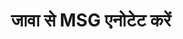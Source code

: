 ---
############################# Static ############################
layout: "auto-gen-annotation"

############################# Head ############################
head_title: "जावा MSG एनोटेशन एपीआई सी# में एनोटेट"
head_description: "जावा एपीआई MSG, छवियों, चित्रों और दस्तावेज़ फ़ाइल स्वरूपों से लोकप्रिय एनोटेशन प्रकार बनाने और एनोटेट करने के लिए।"

############################# Header ############################
title: "जावा से MSG एनोटेट करें"
description: ""
bg_image: "https://cms.admin.containerize.com/templates/aspose/App_Themes/V3/images/bg/header1.png"
bg_overlay: false
button:
    enable: true
    icon: "fas fa-arrow-down"
    label: "नि: शुल्क परीक्षण डाउनलोड करें"
    link: "https://downloads.groupdocs.com/annotation/java"

############################# About ############################
about:
    enable: true
    title: "जावा एपीआई के लिए GroupDocs.Annotation के बारे में"
    content: |
        जावा एपीआई के लिए GroupDocs.Annotation एक लाइब्रेरी है जो आपको मैक, विंडोज या उबंटू पर पीडीएफ, वर्ड और अन्य दस्तावेजों में एनोटेशन जोड़ने की अनुमति देती है। [GroupDocs.Annotation for Java](/annotation/java) छवियों और विभिन्न अन्य दस्तावेज़ों से एनोटेशन बनाने, जोड़ने, संपादित करने, हटाने, निकालने और निर्यात करने के लिए व्यापक समर्थन के साथ एनोटेशन प्रबंधित करने के लिए एक मूल जावा एपीआई है। समर्थित दस्तावेज़ प्रारूपों की पूरी सूची आप इस [पेज](https://docs.groupdocs.com/annotation/java/supported-document-formats/) पर देख सकते हैं।
        यह लाइब्रेरी आपको न केवल MSG दस्तावेज़ के साथ बल्कि कई अन्य प्रकार के दस्तावेज़ों जैसे वर्ड, एक्सेल, पॉवरपॉइंट, आउटलुक ईमेल, विसिओ, एडोब, ओपनडॉक्यूमेंट, ओपनऑफिस, फ़ोटोशॉप, ऑटोकैड और कई अन्य के साथ भी काम करने की अनुमति देती है।
        जावा एपीआई के लिए GroupDocs.Annotation आपको नए नोट्स बनाने और जोड़ने, एनोटेशन संपादित करने, टिप्पणियाँ निकालने, एनोटेशन और उन्हें दस्तावेज़ों से हटाने की अनुमति देता है। लाइब्रेरी 13 अलग-अलग एनोटेशन प्रकारों का समर्थन करती है, जिनमें टेक्स्ट, पॉलीलाइन, एरिया, अंडरलाइन, पॉइंट, वॉटरमार्क, एरो, एलिप्स, टेक्स्ट रिप्लेसमेंट, डिस्टेंस, टेक्स्ट फील्ड, पीडीएफ में रिसोर्स रिडक्शन, HTML, माइक्रोसॉफ्ट वर्ड दस्तावेज़, स्प्रेडशीट, आरेख, प्रस्तुतियाँ शामिल हैं। चित्र, छवियाँ और कई अन्य फ़ाइल स्वरूप।
        उदाहरण (कृपया नीचे देखें) MSG दस्तावेज़ के साथ काम करना दर्शाता है, इस उदाहरण में आप GroupDocs के साथ काम करने के मुख्य चरण देख सकते हैं। एनोटेशन: एक लाइसेंस सेटअप करें, एक दस्तावेज़ खोलें जिसके साथ आप काम करना चाहते हैं, एक दस्तावेज़ बनाना एनोटेशन, अपनी आवश्यकताओं के अनुसार एनोटेशन गुणों को सेट करने के लिए डेटा ऑब्जेक्ट जोड़ना और परिणाम को आवश्यक स्थान पर सहेजना। इसके अलावा आप हमारे github [पेज](https://github.com/groupdocs-annotation/GroupDocs.Annotation-for-Java), या हमारे उत्पाद [दस्तावेज़ीकरण](https:) पर समर्थित सुविधाओं पर अधिक विस्तृत नज़र डाल सकते हैं। //docs.groupdocs.com/annotation/java/getting-started/).

############################# Steps ############################
howTo_Add:
steps_Add:
    enable: true
    title_left: "जावा में MSG में एनोटेशन जोड़ने के चरण"
    content_left: |
        [GroupDocs.Annotation](/annotation/java/) कुछ आसान चरणों को लागू करके जावा डेवलपर्स के लिए किसी भी जावा-आधारित एप्लिकेशन के भीतर MSG फ़ाइलों में विभिन्न एनोटेशन प्रकार जोड़ना आसान हो जाता है।
        *   टिप्पणी और दिनांक के साथ उत्तर ऑब्जेक्ट बनाएं।
        *   एरियाएनोटेशन ऑब्जेक्ट बनाएं, एरिया विकल्प सेट करें और उत्तर जोड़ें।
        *   एनोटेटर ऑब्जेक्ट बनाएं और क्षेत्र एनोटेशन जोड़ें।
        *   आउटपुट फ़ाइल सहेजें.
    title_right: "सिस्टम आवश्यकताएं"
    content_right: |
        जावा एपीआई के लिए GroupDocs.Annotation सभी प्रमुख प्लेटफार्मों और ऑपरेटिंग सिस्टम पर समर्थित है। नीचे दिए गए कोड को निष्पादित करने से पहले, कृपया सुनिश्चित करें कि आपके सिस्टम पर निम्नलिखित आवश्यकताएँ स्थापित हैं।
        *   ऑपरेटिंग सिस्टम: माइक्रोसॉफ्ट विंडोज, लिनक्स, मैकओएस
        *   विकास पर्यावरण: नेटबीन्स, इंटेलीज आईडीईए, एक्लिप्स आदि
        *   जावा रनटाइम पर्यावरण: जावा 7 (1.7) और ऊपर
        *   जावा के लिए GroupDocs.Annotation का नवीनतम संस्करण [GroupDocs Artifact Repository](https://repository.groupdocs.com/webapp/#/artifacts/browse/tree/general/repo/com/groupdocs/groupdocs-annotation) से प्राप्त करें।

############################# Preview ############################
preview_Add:
    enable: true
    title: एनोटेशन पूर्वावलोकन और कोड नमूना
    content: |
        ![Annotation preview image](https://docs.groupdocs.com/annotation/java/images/add-area-annotation.png)
    code: |
        ```java
        // Create an instance of Reply class and add comments
        Reply firstReply = new Reply();
        firstReply.setComment("First comment");
        firstReply.setRepliedOn(Calendar.getInstance().getTime());
        
        Reply secondReply = new Reply();
        secondReply.setComment("Second comment");
        secondReply.setRepliedOn(Calendar.getInstance().getTime());
        
        List<Reply> replies = new ArrayList<Reply>();
        replies.add(firstReply);
        replies.add(secondReply);
        
        // Create an instance of AreaAnnotation class and set options
        AreaAnnotation area = new AreaAnnotation();
        area.setBackgroundColor(65535);
        area.setBox(new Rectangle(100, 100, 100, 100));
        area.setCreatedOn(Calendar.getInstance().getTime());
        area.setMessage("This is area annotation");
        area.setOpacity(0.7);
        area.setPageNumber(0);
        area.setPenColor(65535);
        area.setPenStyle(PenStyle.Dot);
        area.setPenWidth((byte) 3);
        area.setReplies(replies);
        
        // Create an instance of Annotator class
        Annotator annotator = new Annotator("input.bmp");
        
        // Add annotation
        annotator.add(area);
        
        // Save to file
        annotator.save("output.bmp");
        annotator.dispose();
        ```

############################# Steps ############################
howTo_Remove:
steps_Remove:
    enable: true
    title_left: "जावा में MSG से एनोटेशन हटाने के चरण"
    content_left: |
        [GroupDocs.Annotation](/annotation/java/) कुछ आसान चरणों को लागू करके जावा डेवलपर्स के लिए किसी भी जावा-आधारित एप्लिकेशन के भीतर MSG फ़ाइलों से एनोटेशन विवरण निकालना आसान हो जाता है।
        *   टिप्पणी और दिनांक के साथ उत्तर ऑब्जेक्ट बनाएं।
        *   SaveOptions ऑब्जेक्ट को इंस्टेंट करें और AnnotationTypes = AnnotationType.None सेट करें।
        *   परिणामी दस्तावेज़ पथ या स्ट्रीम और SaveOptions ऑब्जेक्ट के साथ सेव विधि को कॉल करें।

############################# Preview ############################
preview_Remove:
    enable: true
    code: |
        ```java
        // Create an instance of Annotator class 
        Annotator annotator = new Annotator("C://input.bmp");

        // Remove annotation by set type None 
        SaveOptions saveOptions = new SaveOptions();
        saveOptions.setAnnotationTypes(AnnotationType.None);

        // Save annotation to output file
        annotator.save("C://output.bmp", saveOptions);
        annotator.dispose();
        ```

############################# Steps ############################
howTo_Edit:
steps_Edit:
    enable: true
    title_left: "जावा में MSG से एनोटेशन संपादित करने के चरण"
    content_left: |
        [GroupDocs.Annotation](/annotation/java/) कुछ आसान चरणों को लागू करके जावा डेवलपर्स के लिए किसी भी जावा-आधारित एप्लिकेशन के भीतर MSG फ़ाइलों से विभिन्न एनोटेशन गुणों को अपडेट करना आसान हो जाता है।
        *   इनपुट दस्तावेज़ पथ या स्ट्रीम के साथ तत्काल एनोटेटर ऑब्जेक्ट को आयातएनोटेशन = सत्य के साथ तत्काल लोडऑप्शंस के साथ स्ट्रीम करें।
        *   कुछ एनोटेशनबेस कार्यान्वयन बनाएं और मौजूदा एनोटेशन की आईडी सेट करें (यदि उस आईडी के साथ एनोटेशन नहीं मिला, तो कुछ भी नहीं बदला जाएगा) या एनोटेशन की पथ सूची (सभी मौजूदा एनोटेशन हटा दिए जाएंगे)।
        *   पारित एनोटेशन के साथ एनोटेटर ऑब्जेक्ट की कॉल अपडेट विधि।
        *   परिणामी दस्तावेज़ पथ या स्ट्रीम और SaveOptions ऑब्जेक्ट के साथ सेव विधि को कॉल करें।

############################# Preview ############################
preview_Edit:
    enable: true
    code: |
        ```java
        String outputPath = "UpdateAnnotation.bmp";

        // Create an instance of Annotator class
        Annotator annotator = new Annotator("input.bmp");
        
        // Create an instance of Reply class for first example and add comments
        Reply reply1 = new Reply();
        reply1.setComment("Original first comment");
        reply1.setRepliedOn(Calendar.getInstance().getTime());
        
        Reply reply2 = new Reply();
        reply2.setComment("Original second comment");
        reply2.setRepliedOn(Calendar.getInstance().getTime());
        
        java.util.List replies = new ArrayList();
        replies.add(reply1);
        replies.add(reply2);
        
        // Create an instance of AreaAnnotation class and set options
        AreaAnnotation original = new AreaAnnotation();
        original.setId(1);
        original.setBackgroundColor(65535);
        original.setBox(new Rectangle(100, 100, 100, 100));
        original.setCreatedOn(Calendar.getInstance().getTime());
        original.setMessage("This is original annotation");
        original.setReplies(replies);
        
        // Add original annotation
        annotator.add(original);
        annotator.save(outputPath);
        annotator.dispose();
        
        LoadOptions loadOptions = new LoadOptions();
        
        // Open annotated document
        Annotator annotator1 = new Annotator(outputPath, loadOptions);
        
        // Create an instance of Reply class for update first example
        Reply reply3 = new Reply();
        reply3.setComment("Updated first comment");
        reply3.setRepliedOn(Calendar.getInstance().getTime());
        
        Reply reply4 = new Reply();
        reply4.setComment("Updated second comment");
        reply4.setRepliedOn(Calendar.getInstance().getTime());
        
        java.util.List replies1 = new ArrayList();
        replies1.add(reply3);
        replies1.add(reply4);

        // Suggest we want change some properties of existed annotation
        AreaAnnotation updated = new AreaAnnotation();
        updated.setId(1);
        updated.setBackgroundColor(255);
        updated.setBox(new Rectangle(0, 0, 50, 200));
        updated.setCreatedOn(Calendar.getInstance().getTime());
        updated.setMessage("This is updated annotation");
        updated.setReplies(replies1);
        
        // Update and save annotation
        annotator1.update(updated);
        annotator1.save(outputPath);
        annotator1.dispose();
        ```

############################# Steps ############################
howTo_Extract:
steps_Extract:
    enable: true
    title_left: "जावा में MSG से एनोटेशन निकालने के चरण"
    content_left: |
        [GroupDocs.Annotation](/annotation/java/) जावा डेवलपर्स के लिए कुछ आसान चरणों को लागू करके किसी भी जावा-आधारित एप्लिकेशन के भीतर दस्तावेज़ों को एनोटेट करना और MSG फ़ाइलों से एनोटेशन जानकारी निकालना आसान बनाता है।
        *   टिप्पणी और दिनांक के साथ उत्तर ऑब्जेक्ट बनाएं।
        *   LoadOptions ऑब्जेक्ट को इंस्टेंट करें और सही तर्क के साथ SetImportAnnotations को कॉल करें।
        *   प्रकार सूची के साथ वेरिएबल को परिभाषित करें।
        *   get विधि को कॉल करें और परिणाम को उपरोक्त वेरिएबल पर लौटाएँ।

############################# Preview ############################
preview_Extract:
    enable: true
    code: |
        ```java
        // For using this example input file ("annotated.bmp") must be with annotations
        LoadOptions loadOptions = new LoadOptions();
        
        // Create an instance of Annotator class and get annotations
        final Annotator annotator = new Annotator("annotated.bmp", loadOptions);
        List annotations = annotator.get();
        ```

############################# Demos ############################
demos:
    enable: true
    title: "दस्तावेज़ों और छवियों में एनोटेशन जोड़ने, हटाने, संपादित करने, निकालने के लिए लाइव डेमो"
    content: |
        अभी [GroupDocs.Annotation Live Demos](https://products.groupdocs.app/annotation/family) वेबसाइट पर जाकर MSG फ़ाइल में एनोटेशन जोड़ें, हटाएं, संपादित करें और निकालें। लाइव डेमो के निम्नलिखित लाभ हैं

############################# About Formats ############################
about_formats:
    enable: true
    format:
        # format loop
        - icon: "far fa-file-msg"
          title: "MSG फ़ाइल स्वरूप के बारे में"
          content: |
            MSG एक फ़ाइल स्वरूप है जिसका उपयोग Microsoft Outlook और एक्सचेंज द्वारा ईमेल संदेशों, संपर्क, अपॉइंटमेंट या अन्य कार्यों को संग्रहीत करने के लिए किया जाता है। ऐसे संदेशों में प्रेषक, प्राप्तकर्ता, विषय, दिनांक और संदेश का मुख्य भाग, या संपर्क जानकारी, नियुक्ति विवरण और एक या अधिक कार्य विनिर्देशों के साथ एक या अधिक ईमेल फ़ील्ड हो सकते हैं। वे गुण जो संदेश ऑब्जेक्ट का निर्माण करते हैं, एमएसजी फ़ाइल का भी हिस्सा हैं। MSG फ़ाइल में सादे ASCII पाठ के रूप में हेडर, मुख्य संदेश निकाय और हाइपरलिंक हैं। MSG फ़ाइलें उन प्रोग्रामों के लिए भी उपयुक्त हैं जिनके लिए Microsoft के मैसेजिंग एप्लिकेशन प्रोग्रामिंग इंटरफ़ेस (MAPI) की आवश्यकता होती है।

          link: "https://docs.fileformat.com/image/msg/"

############################# More Formats ############################
more_formats:
    enable: true
    title: "अन्य लोकप्रिय दस्तावेज़ प्रारूपों के साथ कार्य करना"
    content: |
        जैसा कि नीचे बताया गया है, कुछ लोकप्रिय फ़ाइल स्वरूपों से एनोटेशन गुणों को अपडेट करें।
    format:
        # format loop
        - name: "Annotate PDF document"
          link: "https://products.groupdocs.com/annotation/java/pdf/"
          description: "Adobe Portable Document Format"

        # format loop
        - name: "Annotate DOC document"
          link: "https://products.groupdocs.com/annotation/java/doc/"
          description: "Microsoft Word Document"

        # format loop
        - name: "Annotate DOCM document"
          link: "https://products.groupdocs.com/annotation/java/docm/"
          description: "Microsoft Word Macro-Enabled Document"

        # format loop
        - name: "Annotate DOCX document"
          link: "https://products.groupdocs.com/annotation/java/docx/"
          description: "Microsoft Word Open XML Document"

        # format loop
        - name: "Annotate DOT document"
          link: "https://products.groupdocs.com/annotation/java/dot/"
          description: "Microsoft Word Document Template"

        # format loop
        - name: "Annotate DOTX document"
          link: "https://products.groupdocs.com/annotation/java/dotx/"
          description: "Word Open XML Document Template"

        # format loop
        - name: "Annotate RTF document"
          link: "https://products.groupdocs.com/annotation/java/rtf/"
          description: "Rich Text Document"

        # format loop
        - name: "Annotate ODT document"
          link: "https://products.groupdocs.com/annotation/java/odt/"
          description: "Open Document Text"

        # format loop
        - name: "Annotate XLS document"
          link: "https://products.groupdocs.com/annotation/java/xls/"
          description: "Microsoft Excel Binary File Format"

        # format loop
        - name: "Annotate XLSX document"
          link: "https://products.groupdocs.com/annotation/java/xlsx/"
          description: "Microsoft Excel Open XML Spreadsheet"

        # format loop
        - name: "Annotate XLSM document"
          link: "https://products.groupdocs.com/annotation/java/xlsm/"
          description: "Microsoft Excel Macro-Enabled Spreadsheet"

        # format loop
        - name: "Annotate XLSB document"
          link: "https://products.groupdocs.com/annotation/java/xlsb/"
          description: "Microsoft Excel Binary Worksheet"

        # format loop
        - name: "Annotate ODS document"
          link: "https://products.groupdocs.com/annotation/java/ods/"
          description: "Open Document Spreadsheet"

        # format loop
        - name: "Annotate PPT document"
          link: "https://products.groupdocs.com/annotation/java/ppt/"
          description: "PowerPoint Presentation"

        # format loop
        - name: "Annotate PPTX document"
          link: "https://products.groupdocs.com/annotation/java/pptx/"
          description: "PowerPoint Open XML Presentation"

        # format loop
        - name: "Annotate PPSX document"
          link: "https://products.groupdocs.com/annotation/java/ppsx/"
          description: "PowerPoint Open XML Slide Show"

        # format loop
        - name: "Annotate POTM document"
          link: "https://products.groupdocs.com/annotation/java/potm/"
          description: "Microsoft PowerPoint Template"

        # format loop
        - name: "Annotate PPTM document"
          link: "https://products.groupdocs.com/annotation/java/pptm/"
          description: "Microsoft PowerPoint Presentation"

        # format loop
        - name: "Annotate PPS document"
          link: "https://products.groupdocs.com/annotation/java/pps/"
          description: "Microsoft PowerPoint 97-2003 Slide Show"

        # format loop
        - name: "Annotate ODP document"
          link: "https://products.groupdocs.com/annotation/java/odp/"
          description: "OpenDocument Presentation"

        # format loop
        - name: "Annotate HTML document"
          link: "https://products.groupdocs.com/annotation/java/html/"
          description: "HyperText Markup Language"

        # format loop
        - name: "Annotate TIFF document"
          link: "https://products.groupdocs.com/annotation/java/tiff/"
          description: "Tagged Image File Format"

        # format loop
        - name: "Annotate JPEG document"
          link: "https://products.groupdocs.com/annotation/java/jpeg/"
          description: "JPEG Image"

        # format loop
        - name: "Annotate PNG document"
          link: "https://products.groupdocs.com/annotation/java/png/"
          description: "Portable Network Graphic"

        # format loop
        - name: "Annotate EML document"
          link: "https://products.groupdocs.com/annotation/java/eml/"
          description: "E-mail Message"

        # format loop
        - name: "Annotate MSG document"
          link: "https://products.groupdocs.com/annotation/java/msg/"
          description: "Microsoft Outlook E-mail Message"

        # format loop
        - name: "Annotate VSD document"
          link: "https://products.groupdocs.com/annotation/java/vsd/"
          description: "Microsoft Visio 2003-2010 Drawing"

        # format loop
        - name: "Annotate VSDX document"
          link: "https://products.groupdocs.com/annotation/java/vsdx/"
          description: "Microsoft Visio Drawing"

        # format loop
        - name: "Annotate VSS document"
          link: "https://products.groupdocs.com/annotation/java/vss/"
          description: "Microsoft Visio 2003-2010 Stencil"

        # format loop
        - name: "Annotate VST document"
          link: "https://products.groupdocs.com/annotation/java/vst/"
          description: "Microsoft Visio 2013 Stencil"

        # format loop
        - name: "Annotate DWG document"
          link: "https://products.groupdocs.com/annotation/java/dwg/"
          description: "Autodesk Design Data Formats"

        # format loop
        - name: "Annotate DXF document"
          link: "https://products.groupdocs.com/annotation/java/dxf/"
          description: "AutoCAD Drawing Interchange"

        # format loop
        - name: "Annotate DCM document"
          link: "https://products.groupdocs.com/annotation/java/dcm/"
          description: "Digital Imaging and Communications in Medicine"

        # format loop
        - name: "Annotate WMF document"
          link: "https://products.groupdocs.com/annotation/java/wmf/"
          description: "Windows Metafile"

        # format loop
        - name: "Annotate EMF document"
          link: "https://products.groupdocs.com/annotation/java/emf/"
          description: "Enhanced Metafile Format"


############################# Back to top ###############################
back_to_top:
    enable: true
---
